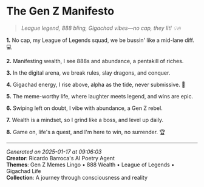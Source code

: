 # The Gen Z Manifesto

> *League legend, 888 bling, Gigachad vibes—no cap, they lit! 💡🔥*

**1.** No cap, my League of Legends squad, we be bussin' like a mid-lane diff. 💻


**2.** Manifesting wealth, I see 888s and abundance, a pentakill of riches.


**3.** In the digital arena, we break rules, slay dragons, and conquer.


**4.** Gigachad energy, I rise above, alpha as the tide, never submissive. 🦈


**5.** The meme-worthy life, where laughter meets legend, and wins are epic.


**6.** Swiping left on doubt, I vibe with abundance, a Gen Z rebel.


**7.** Wealth is a mindset, so I grind like a boss, and level up daily.


**8.** Game on, life's a quest, and I'm here to win, no surrender. 🏆



---

*Generated on 2025-01-17 at 09:06:03*  
**Creator**: Ricardo Barroca's AI Poetry Agent  
**Themes**: Gen Z Memes Lingo • 888 Wealth • League of Legends • Gigachad Life  
**Collection**: A journey through consciousness and reality
